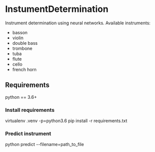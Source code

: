 # InstumentDetermination
Instrument determination using neural networks.
Available instruments:
- basson
- violin
- double bass
- trombone
- tuba
- flute
- cello
- french horn

## Requirements
python == 3.6+

### Install requirements
virtualenv .venv -p=python3.6
pip install -r requirements.txt

### Predict instrument
python predict --filename=path_to_file